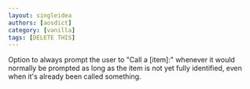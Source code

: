 ```yaml
---
layout: singleidea
authors: [aosdict]
category: [vanilla]
tags: [DELETE THIS]
---
```

Option to always prompt the user to "Call a [item]:" whenever it would normally be prompted as long as the item is not yet fully identified, even when it's already been called something.
